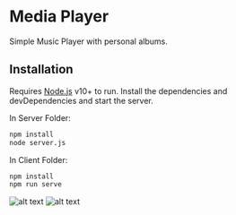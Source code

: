# Media Player

Simple Music Player with personal albums. 
## Installation
Requires [Node.js](https://nodejs.org/) v10+ to run.
Install the dependencies and devDependencies and start the server.

In Server Folder:
```sh
npm install
node server.js
```
In Client Folder:
```sh
npm install
npm run serve
```

![alt text](https://user-images.githubusercontent.com/49322534/220185005-e5351128-5133-4824-977a-8c89ccda300b.png)
![alt text](https://user-images.githubusercontent.com/49322534/220185008-c133f83c-4d4d-457b-99e7-0a6ba637401e.png)

